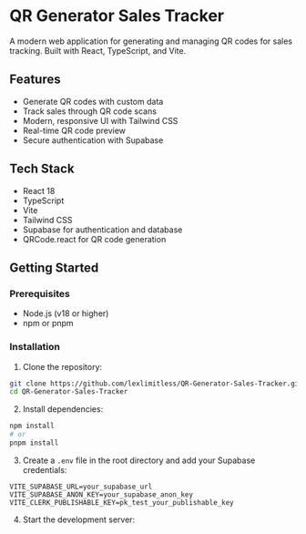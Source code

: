 # QR Generator Sales Tracker

A modern web application for generating and managing QR codes for sales tracking. Built with React, TypeScript, and Vite.

## Features

- Generate QR codes with custom data
- Track sales through QR code scans
- Modern, responsive UI with Tailwind CSS
- Real-time QR code preview
- Secure authentication with Supabase

## Tech Stack

- React 18
- TypeScript
- Vite
- Tailwind CSS
- Supabase for authentication and database
- QRCode.react for QR code generation

## Getting Started

### Prerequisites

- Node.js (v18 or higher)
- npm or pnpm

### Installation

1. Clone the repository:
```bash
git clone https://github.com/lexlimitless/QR-Generator-Sales-Tracker.git
cd QR-Generator-Sales-Tracker
```

2. Install dependencies:
```bash
npm install
# or
pnpm install
```

3. Create a `.env` file in the root directory and add your Supabase credentials:
```env
VITE_SUPABASE_URL=your_supabase_url
VITE_SUPABASE_ANON_KEY=your_supabase_anon_key
VITE_CLERK_PUBLISHABLE_KEY=pk_test_your_publishable_key
```

4. Start the development server:
```